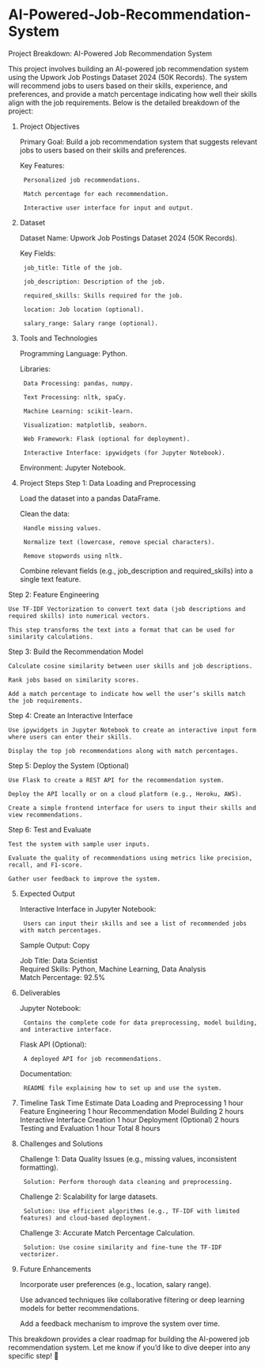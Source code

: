 # AI-Powered-Job-Recommendation-System

Project Breakdown: AI-Powered Job Recommendation System

This project involves building an AI-powered job recommendation system using the Upwork Job Postings Dataset 2024 (50K Records). The system will recommend jobs to users based on their skills, experience, and preferences, and provide a match percentage indicating how well their skills align with the job requirements. Below is the detailed breakdown of the project:
1. Project Objectives

    Primary Goal:
    Build a job recommendation system that suggests relevant jobs to users based on their skills and preferences.

    Key Features:

        Personalized job recommendations.

        Match percentage for each recommendation.

        Interactive user interface for input and output.

2. Dataset

    Dataset Name: Upwork Job Postings Dataset 2024 (50K Records).

    Key Fields:

        job_title: Title of the job.

        job_description: Description of the job.

        required_skills: Skills required for the job.

        location: Job location (optional).

        salary_range: Salary range (optional).

3. Tools and Technologies

    Programming Language: Python.

    Libraries:

        Data Processing: pandas, numpy.

        Text Processing: nltk, spaCy.

        Machine Learning: scikit-learn.

        Visualization: matplotlib, seaborn.

        Web Framework: Flask (optional for deployment).

        Interactive Interface: ipywidgets (for Jupyter Notebook).

    Environment: Jupyter Notebook.

4. Project Steps
Step 1: Data Loading and Preprocessing

    Load the dataset into a pandas DataFrame.

    Clean the data:

        Handle missing values.

        Normalize text (lowercase, remove special characters).

        Remove stopwords using nltk.

    Combine relevant fields (e.g., job_description and required_skills) into a single text feature.

Step 2: Feature Engineering

    Use TF-IDF Vectorization to convert text data (job descriptions and required skills) into numerical vectors.

    This step transforms the text into a format that can be used for similarity calculations.

Step 3: Build the Recommendation Model

    Calculate cosine similarity between user skills and job descriptions.

    Rank jobs based on similarity scores.

    Add a match percentage to indicate how well the user’s skills match the job requirements.

Step 4: Create an Interactive Interface

    Use ipywidgets in Jupyter Notebook to create an interactive input form where users can enter their skills.

    Display the top job recommendations along with match percentages.

Step 5: Deploy the System (Optional)

    Use Flask to create a REST API for the recommendation system.

    Deploy the API locally or on a cloud platform (e.g., Heroku, AWS).

    Create a simple frontend interface for users to input their skills and view recommendations.

Step 6: Test and Evaluate

    Test the system with sample user inputs.

    Evaluate the quality of recommendations using metrics like precision, recall, and F1-score.

    Gather user feedback to improve the system.

5. Expected Output

    Interactive Interface in Jupyter Notebook:

        Users can input their skills and see a list of recommended jobs with match percentages.

    Sample Output:
    Copy

    Job Title: Data Scientist  
    Required Skills: Python, Machine Learning, Data Analysis  
    Match Percentage: 92.5%  

6. Deliverables

    Jupyter Notebook:

        Contains the complete code for data preprocessing, model building, and interactive interface.

    Flask API (Optional):

        A deployed API for job recommendations.

    Documentation:

        README file explaining how to set up and use the system.

7. Timeline
Task	Time Estimate
Data Loading and Preprocessing	1 hour
Feature Engineering	1 hour
Recommendation Model Building	2 hours
Interactive Interface Creation	1 hour
Deployment (Optional)	2 hours
Testing and Evaluation	1 hour
Total	8 hours
8. Challenges and Solutions

    Challenge 1: Data Quality Issues (e.g., missing values, inconsistent formatting).

        Solution: Perform thorough data cleaning and preprocessing.

    Challenge 2: Scalability for large datasets.

        Solution: Use efficient algorithms (e.g., TF-IDF with limited features) and cloud-based deployment.

    Challenge 3: Accurate Match Percentage Calculation.

        Solution: Use cosine similarity and fine-tune the TF-IDF vectorizer.

9. Future Enhancements

    Incorporate user preferences (e.g., location, salary range).

    Use advanced techniques like collaborative filtering or deep learning models for better recommendations.

    Add a feedback mechanism to improve the system over time.

This breakdown provides a clear roadmap for building the AI-powered job recommendation system. Let me know if you’d like to dive deeper into any specific step! 🚀
